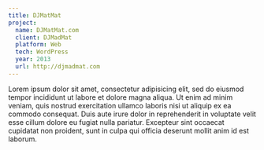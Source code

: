 ```yaml
---
title: DJMatMat
project:
  name: DJMatMat.com
  client: DJMadMat
  platform: Web
  tech: WordPress
  year: 2013
  url: http://djmadmat.com
---
```


Lorem ipsum dolor sit amet, consectetur adipisicing elit, sed do eiusmod tempor incididunt ut labore et dolore magna aliqua. Ut enim ad minim veniam, quis nostrud exercitation ullamco laboris nisi ut aliquip ex ea commodo consequat. Duis aute irure dolor in reprehenderit in voluptate velit esse cillum dolore eu fugiat nulla pariatur. Excepteur sint occaecat cupidatat non proident, sunt in culpa qui officia deserunt mollit anim id est laborum.
